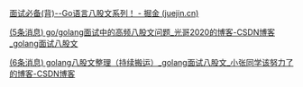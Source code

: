 [面试必备(背)--Go语言八股文系列！ - 掘金 (juejin.cn)](https://juejin.cn/post/7029704699435548679#heading-42)

[(5条消息) go/golang面试中的高频八股文问题_光哥2020的博客-CSDN博客_golang面试八股文](https://blog.csdn.net/swg0110/article/details/114242776)

[(6条消息) golang八股文整理（持续搬运）_golang面试八股文_小张同学该努力了的博客-CSDN博客](https://blog.csdn.net/qq_43716830/article/details/124405506)
